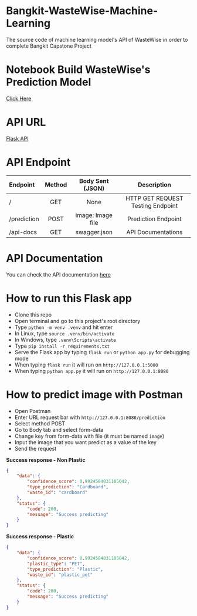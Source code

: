 # Bangkit-WasteWise-Machine-Learning

The source code of machine learning model's API of WasteWise in order to complete Bangkit Capstone Project

# Notebook Build WasteWise's Prediction Model

[Click Here](https://colab.research.google.com/drive/1UV9mG-VhR6gDf2nyrFvo9eJUFJTEmw9c?usp=sharing)

# API URL

[Flask API](https://ml-wastewise-6tqdqpkdja-et.a.run.app)

# API Endpoint
|   Endpoint  |   Method   |  Body Sent (JSON)  |              Description              |
|   :------   | :--------: |  :--------------:  | :-----------------------------------: |
|      /      |    GET     |        None        |   HTTP GET REQUEST Testing Endpoint   |
| /prediction |    POST    |  image: Image file |          Prediction Endpoint          |
|  /api-docs  |    GET     |    swagger.json    |           API Documentations          |

# API Documentation

You can check the API documentation [here](https://ml-wastewise-6tqdqpkdja-et.a.run.app) 

# How to run this Flask app
- Clone this repo
- Open terminal and go to this project's root directory
- Type `python -m venv .venv` and hit enter
- In Linux, type `source .venv/bin/activate`
- In Windows, type `.venv\Scripts\activate`
- Type `pip install -r requirements.txt`
- Serve the Flask app by typing `flask run` or `python app.py` for debugging mode
- When typing `flask run` it will run on `http://127.0.0.1:5000`
- When typing `python app.py` it will run on `http://127.0.0.1:8080`

# How to predict image with Postman
- Open Postman
- Enter URL request bar with `http://127.0.0.1:8080/prediction`
- Select method POST
- Go to Body tab and select form-data
- Change key from form-data with file (it must be named `image`)
- Input the image that you want predict as a value of the key
- Send the request

**Success response - Non Plastic**

```json
{
    "data": {
        "confidence_score": 0.9924584031105042,
        "type_prediction": "Cardboard",
        "waste_id": "cardboard"
    },
    "status": {
        "code": 200,
        "message": "Success predicting"
    }
}
```

**Success response - Plastic**

```json
{
    "data": {
        "confidence_score": 0.9924584031105042,
        "plastic_type": "PET",
        "type_prediction": "Plastic",
        "waste_id": "plastic_pet"
    },
    "status": {
        "code": 200,
        "message": "Success predicting"
    }
}
```
